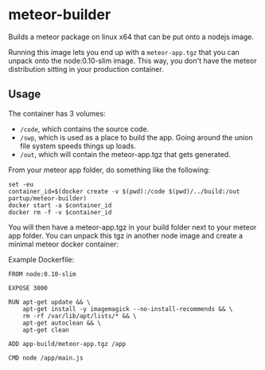 # meteor-builder
Builds a meteor package on linux x64 that can be put onto a nodejs image.

Running this image lets you end up with a `meteor-app.tgz` that you can unpack onto the node:0.10-slim image.
This way, you don't have the meteor distribution sitting in your production container.

## Usage

The container has 3 volumes:
- `/code`, which contains the source code.
- `/swp`, which is used as a place to build the app. Going around the union file system speeds things up loads.
- `/out`, which will contain the meteor-app.tgz that gets generated.

From your meteor app folder, do something like the following:
```
set -eu
container_id=$(docker create -v $(pwd):/code $(pwd)/../build:/out partup/meteor-builder)
docker start -a $container_id
docker rm -f -v $container_id
```

You will then have a meteor-app.tgz in your build folder next to your meteor app folder. You can unpack this tgz in another node image and create a minimal meteor docker container:

Example Dockerfile:
```
FROM node:0.10-slim

EXPOSE 3000

RUN apt-get update && \
    apt-get install -y imagemagick --no-install-recommends && \
    rm -rf /var/lib/apt/lists/* && \
    apt-get autoclean && \
    apt-get clean

ADD app-build/meteor-app.tgz /app

CMD node /app/main.js
```

